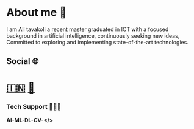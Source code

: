 # About me 📝

I am Ali tavakoli a recent master graduated in ICT with a focused background in artificial intelligence, continuously seeking new ideas, 
Committed to exploring and implementing state-of-the-art technologies.

## Social 🌐
# [🇮🇳](https://www.linkedin.com/in/ali-tavakoliyaraki/)  [📧](mailto:ali.tavakoli.yaraki1@gmail.com)

### Tech Support 👨🏻‍💻
**AI-ML-DL-CV-</>**

